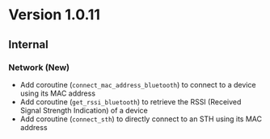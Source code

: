 # Version 1.0.11

## Internal

### Network (New)

- Add coroutine (`connect_mac_address_bluetooth`) to connect to a device using its MAC address
- Add coroutine (`get_rssi_bluetooth`) to retrieve the RSSI (Received Signal Strength Indication) of a device
- Add coroutine (`connect_sth`) to directly connect to an STH using its MAC address
